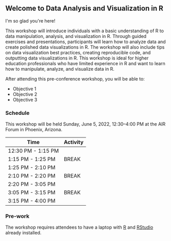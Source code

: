 ## Welcome to Data Analysis and Visualization in R

I'm so glad you're here! 

This workshop will introduce individuals with a basic understanding of R to data manipulation, analysis, and visualization in R. Through guided exercises and presentations, participants will learn how to analyze data and create polished data visualizations in R. The workshop will also include tips on data visualization best practices, creating reproducible code, and outputting data visualizations in R. This workshop is ideal for higher education professionals who have limited experience in R and want to learn how to manipulate, analyze, and visualize data in R.

After attending this pre-conference workshop, you will be able to:
- Objective 1
- Objective 2
- Objective 3

### Schedule

This workshop will be held Sunday, June 5, 2022, 12:30–4:00 PM at the AIR Forum in Phoenix, Arizona.

| Time | Activity |
| ----------- | ----------- |
| 12:30 PM - 1:15 PM |   |
| 1:15 PM - 1:25 PM | BREAK |
| 1:25 PM - 2:10 PM |   |
| 2:10 PM - 2:20 PM | BREAK |
| 2:20 PM - 3:05 PM |   |
| 3:05 PM - 3:15 PM | BREAK |
| 3:15 PM - 4:00 PM |   |


### Pre-work

The workshop requires attendees to have a laptop with [R](https://www.r-project.org/) and [RStudio](https://www.rstudio.com/) already installed. 
